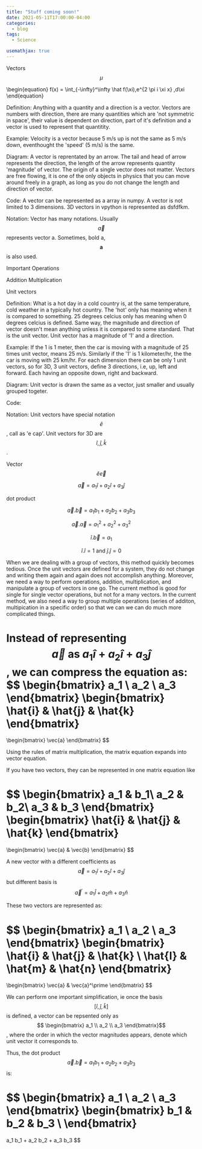 ```yaml
---
title: "Stuff coming soon!"
date: 2021-05-11T17:00:00-04:00
categories:
  - blog
tags:
  - Science

usemathjax: true
---
```


Vectors $$\mu$$

\begin{equation}
f(x) = \int_{-\infty}^\infty \hat f(\xi)\,e^{2 \pi i \xi x} \,d\xi
\end{equation}

Definition: Anything with a quantity and a direction is a vector. Vectors are numbers with direction, there are many quantities which are 'not symmetric in space', their value is dependent on direction, part of it's definition and a vector is used to represent that quantitity.

Example: Velocity is a vector because 5 m/s up is not the same as 5 m/s down, eventhought the 'speed' (5 m/s) is the same.

Diagram: A vector is reprentated by an arrow. The tail and head of arrow represents the direction, the length of the arrow represents quantity 'magnitude' of vector. The origin of a single vector does not matter. Vectors are free flowing, it is one of the only objects in physics that you can move around freely in a graph, as long as you do not change  the length and direction of vector.

Code: A vector can be represented as a array in numpy. A vector is not limited to 3 dimensions. 3D vectors in vpython is represented as dsfdfkm.

Notation: Vector has many notations. Usually $$\vec{a}$$ represents vector a. Sometimes, bold a, $$\textbf{a}$$ is also used.

Important Operations

Addition
Multiplication

Unit vectors

Definition: What is a hot day in a cold country is, at the same temperature, cold weather in a typically hot country. The 'hot' only has meaning when it is compared to something. 25 degrees celcius only has meaning when 0 degrees celcius is defined. Same way, the magnitude and direction of vector doesn't mean anything unless it is compared to some standard. That is the unit vector. Unit vector has a magnitude of '1' and a direction.

Example: If the 1 is 1 meter, then the car is moving with a magnitude of 25 times unit vector, means 25 m/s. Similarly if the '1' is 1 kilometer/hr, the the car is moving with 25 km/hr. For each dimension there can be only 1 unit vectors, so for 3D, 3 unit vectors, define 3 directions, i.e, up, left and forward. Each having an opposite down, right and backward.

Diagram: Unit vector is drawn the same as a vector, just smaller and usually grouped togeter.

Code: 

Notation: Unit vectors have special notation $$\hat{e}$$, call as 'e cap'. Unit vectors for 3D are $$\hat{i},\hat{j},\hat{k}$$.

Vector $$ \hat{e} \vec{e} $$

$$ \vec{a} = a_1 \hat{i} + a_2 \hat{i} + a_3 \hat{j} $$

dot product

$$ \vec{a} . \vec{b} = a_1 b_1 + a_2 b_2 + a_3 b_3 $$

$$ \vec{a} . \vec{a} = a_1^2 + a_2^2 + a_3^2 $$

$$ \hat{i} . \vec{b} = a_1 $$

$$ \hat{i} . \hat{i} = 1 \text{ and } \hat{j} . \hat{j} = 0$$

When we are dealing with a group of vectors, this method quickly becomes tedious. Once the unit vectors are defined for a system, they do not change and writing them again and again does not accomplish anything. Moreover, we need a way to perform operations, addition, multiplication, and manipulate a group of vectors in one go. The current method is good for single for single vector operations, but not for a many vectors. In the current method, we also need a way to group multiple operations (series of additon, multipication in a specific order) so that we can we can do much more complicated things.

Instead of representing $$ \vec{a} \text{ as } a_1 \hat{i} + a_2 \hat{i} + a_3 \hat{j} $$, we can compress the equation as:
$$
\begin{bmatrix}
a_1 \\
a_2 \\
a_3
\end{bmatrix}
\begin{bmatrix}
\hat{i} & \hat{j} & \hat{k}
\end{bmatrix}
=
\begin{bmatrix}
\vec{a}
\end{bmatrix}
$$

Using the rules of matrix multiplication, the matrix equation expands into vector equation.

If you have two vectors, they can be represented in one matrix equation like 

$$
\begin{bmatrix}
a_1 & b_1\\
a_2 & b_2\\
a_3 & b_3
\end{bmatrix}
\begin{bmatrix}
\hat{i} & \hat{j} & \hat{k}
\end{bmatrix}
=
\begin{bmatrix}
\vec{a} & \vec{b}
\end{bmatrix}
$$

A new vector with a different coefficients as $$ \vec{a} = a_1 \hat{i} + a_2 \hat{i} + a_3 \hat{j} $$ but different basis is $$ \vec{a}^\prime = a_1 \hat{l} + a_2 \hat{m} + a_3 \hat{n} $$

These two vectors are represented as:

$$
\begin{bmatrix}
a_1 \\
a_2 \\
a_3
\end{bmatrix}
\begin{bmatrix}
\hat{i} & \hat{j} & \hat{k} \\
\hat{l} & \hat{m} & \hat{n}
\end{bmatrix}
=
\begin{bmatrix}
\vec{a} & \vec{a}^\prime
\end{bmatrix}
$$

We can perform one important simplification, ie once the basis $$[\hat{i} , \hat{j} ,\hat{k}]$$ is defined, a vector can be repsented only as $$
\begin{bmatrix}
a_1 \\
a_2 \\
a_3
\end{bmatrix}$$, where the order in which the vector magnitudes appears, denote which unit vector it corresponds to.


Thus, the dot product $$ \vec{a} . \vec{b} = a_1 b_1 + a_2 b_2 + a_3 b_3 $$ is:

$$
\begin{bmatrix}
a_1 \\
a_2 \\
a_3
\end{bmatrix}
\begin{bmatrix}
b_1 & b_2 & b_3 \\
\end{bmatrix}
=
a_1 b_1 + a_2 b_2 + a_3 b_3 $$






 

 